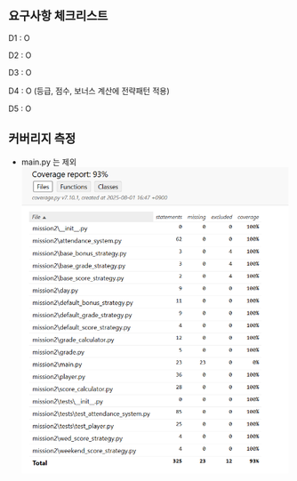 ## 요구사항 체크리스트

D1 : O

D2 : O

D3 : O

D4 : O (등급, 점수, 보너스 계산에 전략패턴 적용)

D5 : O

## 커버리지 측정
* main.py 는 제외
![img.png](img.png)